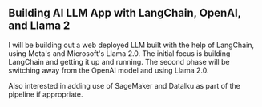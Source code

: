 ## Building AI LLM App with LangChain, OpenAI, and Llama 2

I will be building out a web deployed LLM built with the help of LangChain, using Meta's and Microsoft's Llama 2.0. The initial focus is building LangChain and getting it up and running. The second phase will be switching away from the OpenAI model and using Llama 2.0.

Also interested in adding use of SageMaker and DataIku as part of the pipeline if appropriate.
